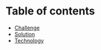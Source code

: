 # Table of contents

* [Challenge](challenge.md)
* [Solution](solution.md)
* [Technology](technology.md)


